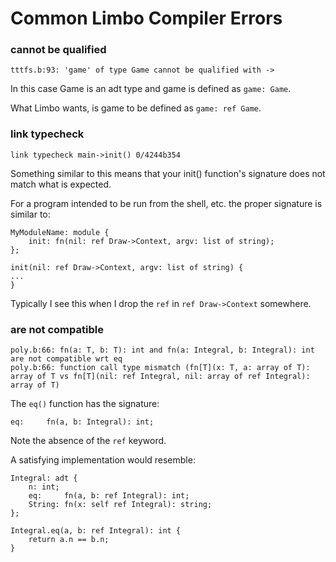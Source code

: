 # Common Limbo Compiler Errors

### cannot be qualified

```
tttfs.b:93: 'game' of type Game cannot be qualified with ->
```

In this case Game is an adt type and game is defined as `game: Game`.

What Limbo wants, is game to be defined as `game: ref Game`.

### link typecheck

```
link typecheck main->init() 0/4244b354
```

Something similar to this means that your init() function's signature does not match
what is expected.

For a program intended to be run from the shell, etc. the proper signature is similar to:

	MyModuleName: module {
		init: fn(nil: ref Draw->Context, argv: list of string);
	};

	init(nil: ref Draw->Context, argv: list of string) {
	...
	}

Typically I see this when I drop the `ref` in `ref Draw->Context` somewhere.


### are not compatible

```
poly.b:66: fn(a: T, b: T): int and fn(a: Integral, b: Integral): int are not compatible wrt eq
poly.b:66: function call type mismatch (fn[T](x: T, a: array of T): array of T vs fn[T](nil: ref Integral, nil: array of ref Integral): array of T)
```

The `eq()` function has the signature:

```
eq:		fn(a, b: Integral): int;
```

Note the absence of the `ref` keyword.

A satisfying implementation would resemble:

```
Integral: adt {
	n: int;
	eq:		fn(a, b: ref Integral): int;
	String:	fn(x: self ref Integral): string;
};

Integral.eq(a, b: ref Integral): int {
	return a.n == b.n;
}
```

